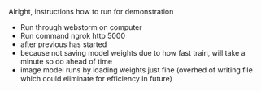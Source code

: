 Alright, instructions how to run for demonstration
- Run through webstorm on computer
- Run command ngrok http 5000
- after previous has started
- because not saving model weights due to how fast train, will take a minute so do ahead of time
- image model runs by loading weights just fine (overhed of writing file which could eliminate for efficiency in future)